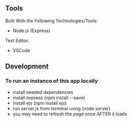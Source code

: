 ## Tools
Built With the Following Technologies/Tools:
- Node.js (Express)

Text Editor:
- VSCode

## Development

### To run an instance of this app locally

- install needed dependencies
- install express (npm install --save)
- install ejs (npm install ejs)
- run server.js from terminal using (node server)
- you may need to refresh the page once AFTER it loads


             